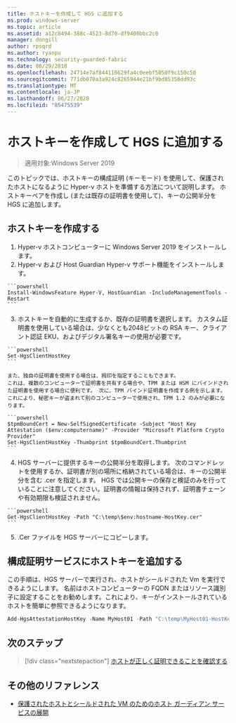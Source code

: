 ```yaml
---
title: ホストキーを作成して HGS に追加する
ms.prod: windows-server
ms.topic: article
ms.assetid: a12c8494-388c-4523-8d70-df9400bbc2c0
manager: dongill
author: rpsqrd
ms.author: ryanpu
ms.technology: security-guarded-fabric
ms.date: 08/29/2018
ms.openlocfilehash: 24714e7af844116629fa4c0eebf5050f9c150c50
ms.sourcegitcommit: 771db070a3a924c8265944e21bf9bd85350dd93c
ms.translationtype: MT
ms.contentlocale: ja-JP
ms.lasthandoff: 06/27/2020
ms.locfileid: "85475539"
---
```

# <a name="create-a-host-key-and-add-it-to-hgs"></a>ホストキーを作成して HGS に追加する

>適用対象:Windows Server 2019


このトピックでは、ホストキーの構成証明 (キーモード) を使用して、保護されたホストになるように Hyper-v ホストを準備する方法について説明します。 ホストキーペアを作成し (または既存の証明書を使用して)、キーの公開半分を HGS に追加します。

## <a name="create-a-host-key"></a>ホストキーを作成する

1.    Hyper-v ホストコンピューターに Windows Server 2019 をインストールします。
2.    Hyper-v および Host Guardian Hyper-v サポート機能をインストールします。

    ```powershell
    Install-WindowsFeature Hyper-V, HostGuardian -IncludeManagementTools -Restart
    ```

3.    ホストキーを自動的に生成するか、既存の証明書を選択します。 カスタム証明書を使用している場合は、少なくとも2048ビットの RSA キー、クライアント認証 EKU、およびデジタル署名キーの使用が必要です。

    ```powershell
    Set-HgsClientHostKey
    ```

    また、独自の証明書を使用する場合は、拇印を指定することもできます。
    これは、複数のコンピューターで証明書を共有する場合や、TPM または HSM にバインドされた証明書を使用する場合に便利です。 次に、TPM バインド証明書を作成する例を示します。これにより、秘密キーが盗まれて別のコンピューターで使用され、TPM 1.2 のみが必要になります。

    ```powershell
    $tpmBoundCert = New-SelfSignedCertificate -Subject "Host Key Attestation ($env:computername)" -Provider "Microsoft Platform Crypto Provider"
    Set-HgsClientHostKey -Thumbprint $tpmBoundCert.Thumbprint
    ```

4.    HGS サーバーに提供するキーの公開半分を取得します。 次のコマンドレットを使用するか、証明書が別の場所に格納されている場合は、キーの公開半分を含む .cer を指定します。 HGS では公開キーの保存と検証のみを行っていることに注意してください。証明書の情報は保持されず、証明書チェーンや有効期限も検証されません。

    ```powershell
    Get-HgsClientHostKey -Path "C:\temp\$env:hostname-HostKey.cer"
    ```

5.    .Cer ファイルを HGS サーバーにコピーします。

## <a name="add-the-host-key-to-the-attestation-service"></a>構成証明サービスにホストキーを追加する

この手順は、HGS サーバーで実行され、ホストがシールドされた Vm を実行できるようにします。 名前はホストコンピューターの FQDN またはリソース識別子に設定することをお勧めします。これにより、キーがインストールされているホストを簡単に参照できるようになります。

```powershell
Add-HgsAttestationHostKey -Name MyHost01 -Path "C:\temp\MyHost01-HostKey.cer"
```

## <a name="next-step"></a>次のステップ

> [!div class="nextstepaction"]
> [ホストが正しく証明できることを確認する](guarded-fabric-confirm-hosts-can-attest-successfully.md)

## <a name="additional-references"></a>その他のリファレンス

- [保護されたホストとシールドされた VM のためのホスト ガーディアン サービスの展開](guarded-fabric-deploying-hgs-overview.md)
